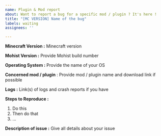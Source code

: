 ```yaml
---
name: Plugin & Mod report
about: Want to report a bug for a specific mod / plugin ? It's here !
title: "[MC VERSION] Name of the bug"
labels: waiting
assignees: ''

---
```


<!-- ISSUE_TEMPLATE_1 -> IMPORTANT: DO NOT DELETE THIS LINE.-->

<!-- Thank you for reporting ! Please note that issues can take a lot of time to be fixed and there is no eta.-->

<!-- If you don't know where to upload your logs and crash reports, you can use these websites : -->
<!-- https://paste.ubuntu.com/ (recommended) -->
<!-- https://mclo.gs -->
<!-- https://haste.mohistmc.com -->
<!-- https://pastebin.com -->

<!-- TO FILL THIS TEMPLATE, YOU NEED TO REPLACE THE {} BY WHAT YOU WANT -->

**Minecraft Version :** Minecraft version

**Mohist Version :** Provide Mohist build number

**Operating System :** Provide the name of your OS

**Concerned mod / plugin** : Provide mod / plugin name and download link if possible

**Logs :** Link(s) of logs and crash reports if you have

**Steps to Reproduce :**
 1. Do this
 2. Then do that
 3. ...

**Description of issue :** Give all details about your issue
